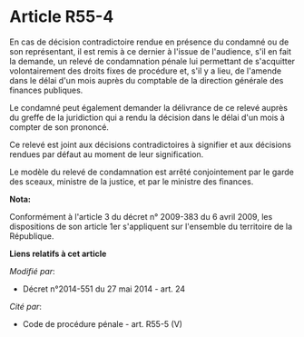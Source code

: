 # Article R55-4

En cas de décision contradictoire rendue en présence du condamné ou de son représentant, il est remis à ce dernier à l'issue
de l'audience, s'il en fait la demande, un relevé de condamnation pénale lui permettant de s'acquitter volontairement des
droits fixes de procédure et, s'il y a lieu, de l'amende dans le délai d'un mois auprès du  comptable de la direction
générale des finances publiques. 

Le condamné peut également demander la délivrance de ce relevé auprès du greffe de la juridiction qui a rendu la décision
dans le délai d'un mois à compter de son prononcé. 

Ce relevé est joint aux décisions contradictoires à signifier et aux décisions rendues par défaut au moment de leur
signification. 

Le modèle du relevé de condamnation est arrêté conjointement par le garde des sceaux, ministre de la justice, et par le
ministre des finances.

**Nota:**

Conformément à l'article 3 du décret n° 2009-383 du 6 avril 2009, les dispositions de son article 1er s'appliquent sur
l'ensemble du territoire de la République.

**Liens relatifs à cet article**

_Modifié par_:

  - Décret n°2014-551 du 27 mai 2014 - art. 24

_Cité par_:

  - Code de procédure pénale - art. R55-5 (V)

